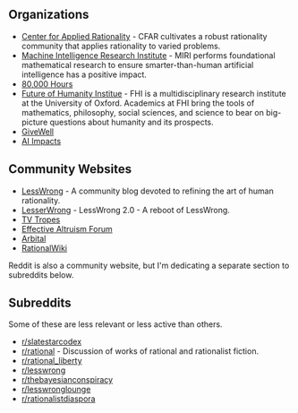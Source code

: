 ## Organizations

* [Center for Applied Rationality](https://rationality.org) - CFAR cultivates a robust rationality community that applies rationality to varied problems.
* [Machine Intelligence Research Institute](https://intelligence.org) - MIRI performs foundational mathematical research to ensure smarter-than-human artificial intelligence has a positive impact.
* [80,000 Hours](http://80000hours.org/)
* [Future of Humanity Institue](https://www.fhi.ox.ac.uk/) - FHI is a multidisciplinary research institute at the University of Oxford. Academics at FHI bring the tools of mathematics, philosophy, social sciences, and science to bear on big-picture questions about humanity and its prospects.
* [GiveWell](http://www.givewell.org/)
* [AI Impacts](https://aiimpacts.org/about/)

## Community Websites

* [LessWrong](http://lesswrong.com/) - A community blog devoted to refining the art of human rationality.
* [LesserWrong](https://lesserwrong.com) - LessWrong 2.0 - A reboot of LessWrong.
* [TV Tropes](http://tvtropes.org/)
* [Effective Altruism Forum](http://www.effective-altruism.com/)
* [Arbital](https://arbital.com/)
* [RationalWiki](https://rationalwiki.org/wiki/Main_Page)

Reddit is also a community website, but I'm dedicating a separate section to subreddits below.

## Subreddits

Some of these are less relevant or less active than others.

* [r/slatestarcodex](https://www.reddit.com/r/slatestarcodex/)
* [r/rational](https://www.reddit.com/r/rational/) - Discussion of works of rational and rationalist fiction.
* [r/rational_liberty](https://www.reddit.com/r/Rational_Liberty/)
* [r/lesswrong](https://www.reddit.com/r/LessWrong/)
* [r/thebayesianconspiracy](https://www.reddit.com/r/thebayesianconspiracy/)
* [r/lesswronglounge](https://www.reddit.com/r/LessWrongLounge/)
* [r/rationalistdiaspora](https://www.reddit.com/r/RationalistDiaspora/)
